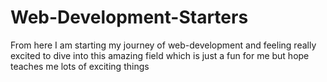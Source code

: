 # Web-Development-Starters
From here I am starting my journey of web-development and feeling really excited to dive into this amazing field which is just a fun for me but hope teaches me lots of exciting things
